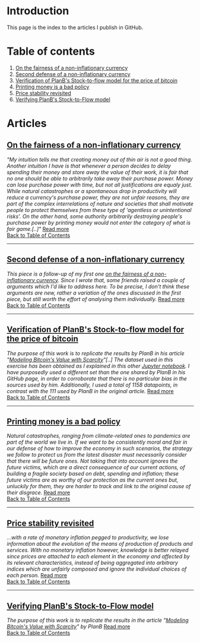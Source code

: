 # Introduction
This page is the index to the articles I publish in GitHub.

# Table of contents <a name="toc"></a>
1. [On the fairness of a non-inflationary currency](#art1)
2. [Second defense of a non-inflationary currency](#art2)
3. [Verification of PlanB's Stock-to-flow model for the price of bitcoin](#art3)
4. [Printing money is a bad policy](#art4)
5. [Price stability revisited](#art5)
6. [Verifying PlanB's Stock-to-Flow model](#art6)

# Articles
## [On the fairness of a non-inflationary currency](https://github.com/raulcano/articles/blob/master/fairness-of-deflationary-currency.md) <a name="art1"></a>


*"My intuition tells me that creating money out of thin air is not a good thing.
Another intuition I have is that whenever a person decides to delay spending their money and store away the value of their work, it is fair that no one should be able to arbitrarily take away their purchase power. Money can lose purchase power with time, but not all justifications are equaly just. While natural catastrophes or a spontaneous drop in productivity will reduce a currency's purchase power, they are not unfair reasons, they are part of the complex interrelations of nature and societies that shall motivate people to protect themselves from these type of 'agentless or unintentional risks'. On the other hand, some authority arbitrarily destroying people's purchase power by printing money would not enter the category of what is fair game.[..]"* [Read more](https://github.com/raulcano/articles/blob/master/fairness-of-deflationary-currency.md)  
[Back to Table of Contents](#toc)

---

## [Second defense of a non-inflationary currency](https://github.com/raulcano/articles/blob/master/second-defense-non-inflationary-currency.md) <a name="art2"></a>
*This piece is a follow-up of my first one [on the fairness of a non-inflationary currency](https://github.com/raulcano/articles/blob/master/fairness-of-deflationary-currency.md).
Since I wrote that, some friends raised a couple of arguments which I'd like to address here. To be precise, I don't think these arguments are new, rather a variation of the ones discussed in the first piece, but still worth the effort of analysing them individually.* [Read more](https://github.com/raulcano/articles/blob/master/second-defense-non-inflationary-currency.md)  
[Back to Table of Contents](#toc)

---

## [Verification of PlanB's Stock-to-flow model for the price of bitcoin](https://github.com/raulcano/bitcoin-analysis/blob/master/btc-analysis.ipynb) <a name="art3"></a>

*The purpose of this work is to replicate the results by PlanB in his article "[Modeling Bitcoin's Value with Scarcity](https://medium.com/@100trillionUSD/modeling-bitcoins-value-with-scarcity-91fa0fc03e25)"[..] The dataset used in this exercise has been obtained as I explained in this other [Jupyter notebook](https://github.com/raulcano/bitcoin-analysis/blob/master/btc-dataset.ipynb). 
I have purposedly used a different set than the one shared by PlanB in his GitHub page, in order to corroborate that there is no particular bias in the sources used by him.
Additionally, I used a total of 1158 datapoints, in contrast with the 111 used by PlanB in the original article.* [Read more](https://github.com/raulcano/bitcoin-analysis/blob/master/btc-analysis.ipynb)  
[Back to Table of Contents](#toc)

---

## [Printing money is a bad policy](https://github.com/raulcano/articles/blob/master/printing-money-bad-policy.md) <a name="art4"></a>

*Natural catastrophes, ranging from climate-related ones to pandemics are part of the world we live in. If we want to be consistently moral and fair in our defense of how to improve the economy in such scenarios, the strategy we follow to protect us from the latest disaster must necessarily consider that there will be future ones. Not taking that into account ignores the future victims, which are a direct consequence of our current actions, of building a fragile society based on debt, spending and inflation; these future victims are as worthy of our protection as the current ones but, unluckily for them, they are harder to track and link to the original cause of their disgrace.* [Read more](https://github.com/raulcano/articles/blob/master/printing-money-bad-policy.md)  
[Back to Table of Contents](#toc)

---

## [Price stability revisited](https://github.com/raulcano/articles/blob/master/inflation-and-price-stability.md) <a name="art5"></a>

*...with a rate of monetary inflation pegged to productivity, we lose information about the evolution of the means of production of products and services. With no monetary inflation however, knowledge is better relayed since prices are attached to each element in the economy and affected by its relevant characteristics, instead of being aggregated into arbitrary indices which are unfairly composed and ignore the individual choices of each person.* [Read more](https://github.com/raulcano/articles/blob/master/inflation-and-price-stability.md)  
[Back to Table of Contents](#toc)

---

## [Verifying PlanB's Stock-to-Flow model](https://github.com/raulcano/bitcoin-analysis/blob/master/btc-analysis.ipynb) <a name="art6"></a>

*The purpose of this work is to replicate the results in the article "[Modeling Bitcoin's Value with Scarcity](https://medium.com/@100trillionUSD/modeling-bitcoins-value-with-scarcity-91fa0fc03e25)" by PlanB* [Read more](https://github.com/raulcano/bitcoin-analysis/blob/master/btc-analysis.ipynb)  
[Back to Table of Contents](#toc)